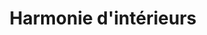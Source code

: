 ---
title: "Harmonie d'intérieurs"
url: /guidel/harmonie-dinterieurs/
shop: décoration intérieure
---